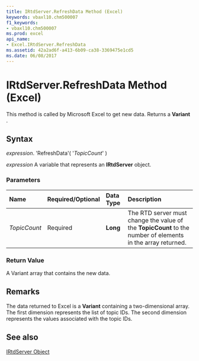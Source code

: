 ```yaml
---
title: IRtdServer.RefreshData Method (Excel)
keywords: vbaxl10.chm500007
f1_keywords:
- vbaxl10.chm500007
ms.prod: excel
api_name:
- Excel.IRtdServer.RefreshData
ms.assetid: 42a2ad6f-a413-6b09-ca38-3369475e1cd5
ms.date: 06/08/2017
---
```



# IRtdServer.RefreshData Method (Excel)

This method is called by Microsoft Excel to get new data. Returns a  **Variant** .


## Syntax

 _expression_. 'RefreshData'( '_TopicCount_' )

 _expression_ A variable that represents an **IRtdServer** object.


### Parameters



|**Name**|**Required/Optional**|**Data Type**|**Description**|
|:-----|:-----|:-----|:-----|
| _TopicCount_|Required| **Long**|The RTD server must change the value of the  **TopicCount** to the number of elements in the array returned.|

### Return Value

A Variant array that contains the new data.


## Remarks

The data returned to Excel is a  **Variant** containing a two-dimensional array. The first dimension represents the list of topic IDs. The second dimension represents the values associated with the topic IDs.


## See also


[IRtdServer Object](Excel.IRtdServer.md)


